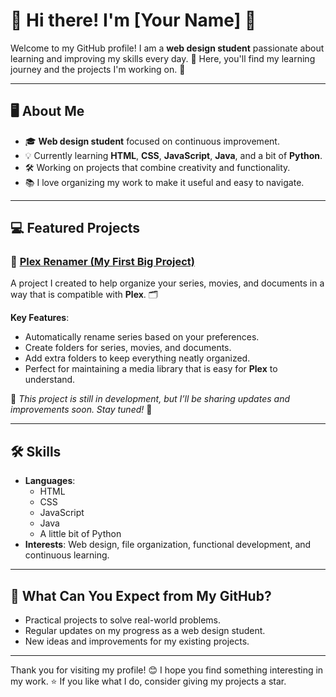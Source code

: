# 🌟 Hi there! I'm [Your Name] 👋

Welcome to my GitHub profile! I am a **web design student** passionate about learning and improving my skills every day. 🚀 Here, you'll find my learning journey and the projects I'm working on. 🌱

---

## 🖥️ About Me
- 🎓 **Web design student** focused on continuous improvement.
- 💡 Currently learning **HTML**, **CSS**, **JavaScript**, **Java**, and a bit of **Python**.
- 🛠️ Working on projects that combine creativity and functionality.
- 📚 I love organizing my work to make it useful and easy to navigate.

---

## 💻 Featured Projects
### 📁 [**Plex Renamer** (My First Big Project)]([https://github.com/tu-usuario/plex-renamer](https://github.com/Marsdix/Plex-Renamer))
A project I created to help organize your series, movies, and documents in a way that is compatible with **Plex**. 🗂️

**Key Features**:
- Automatically rename series based on your preferences.
- Create folders for series, movies, and documents.
- Add extra folders to keep everything neatly organized.
- Perfect for maintaining a media library that is easy for **Plex** to understand.

🚧 *This project is still in development, but I’ll be sharing updates and improvements soon. Stay tuned!* 🚀

---

## 🛠️ Skills
- **Languages**: 
  - HTML
  - CSS
  - JavaScript
  - Java
  - A little bit of Python
- **Interests**: Web design, file organization, functional development, and continuous learning.

---

## 🌟 What Can You Expect from My GitHub?
- Practical projects to solve real-world problems.
- Regular updates on my progress as a web design student.
- New ideas and improvements for my existing projects.

---

Thank you for visiting my profile! 😊 I hope you find something interesting in my work. ⭐ If you like what I do, consider giving my projects a star.

